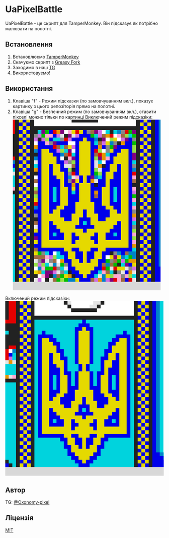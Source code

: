 # UaPixelBattle
UaPixelBattle - це скрипт для TamperMonkey. Він підсказує як потрібно малювати на полотні.

## Встановлення
1. Встановлюємо [TamperMonkey](https://chrome.google.com/webstore/detail/tampermonkey/dhdgffkkebhmkfjojejmpbldmpobfkfo?hl=ru)
2. Скачуємо скрипт з [Greasy Fork](https://greasyfork.org/ru/scripts/461145-uapixelbattle)
3. Заходимо в наш [TG](https://t.me/uapixelbattlechat)
4. Використовуємо!

## Використання 
1. Клавіша "f" - Режим підсказки (по замовчуванням вкл.), показує картинку з цього репозіторія прямо на полотні.
2. Клавіша "g" - Безпечний режим (по замовчуванням вкл.), ставити пікселі можно тільки по картинці
Виключений режим підсказіки:
![without_help](./assets/without_help.png)

Включений режим підсказіки:
![with_help](./assets/with_help.png)
## Автор
TG: [@Oxonomy-pixel](https://t.me/Oxonomy-pixel)

## Ліцензія
[MIT](LICENSE)